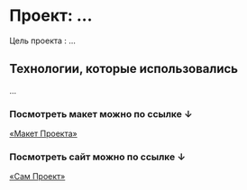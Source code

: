# Проект: ...

Цель проекта : ...

## Технологии, которые использовались

...

### Посмотреть макет можно по ссылке ↓

[«Макет Проекта»](https://www.figma.com/file/cGiStCX61OSwYlqHgCUA6d/Hello-World?node-id=0%3A1)

### Посмотреть сайт можно по ссылке ↓

[«Сам Проект»](https://alexparanoir.github.io/start-kit/)
